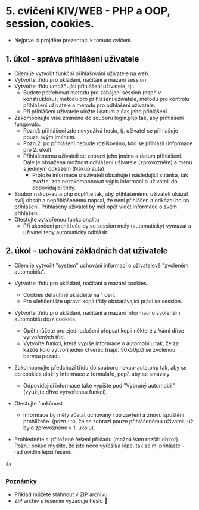 # 5. cvičení KIV/WEB - PHP a OOP, session, cookies.

* Nejprve si projděte prezentaci k tomuto cvičení.


## 1. úkol - správa přihlášení uživatele

* Cílem je vytvořit funkční přihlašování uživatele na web.
* Vytvořte třídu pro ukládání, načítání a mazání session.
* Vytvořte třídu umožňující přihlášení uživatele, tj.:
  * Budete potřebovat metodu pro zahájení session (např. v konstruktoru), metodu pro přihlášení uživatele, metodu pro kontrolu přihlášení uživatele a metodu pro odhlášení uživatele.
  * Při přihlášení uživatele uložte i datum a čas jeho přihlášení.
* Zakomponujte víše zmíněné do souboru login.php tak, aby přihlášení fungovalo.
  * Pozn.1: přihlášení zde nevyužívá heslo, tj. uživatel se přihlašuje pouze svým jménem.
  * Pozn.2: po přihlášení nebude rozlišováno, kdo se přihlásil (informace pro 2. úkol).
  * Přihlášenému uživateli se zobrazí jeho jméno a datum přihlášení. Dále je obsažena možnost odhlášení uživatele (zprovozněte) a menu s jediným odkazem (Nákup auta).
    * Protože informace o uživateli obsahuje i následující stránka, tak zvažte, zda nezakomponovat výpis informací o uživateli do odpovídající třídy.
* Soubor nakup-auta.php doplňte tak, aby přihlášenému uživateli ukázal svůj obsah a nepřihlášenému napsal, že není přihlášen a odkázal ho na přihlášení. Přihlášený uživatel by měl opět vidět informace o svém přihlášení.
* Otestujte vytvořenou funkcionalitu
  * Při ukončení prohlížeče by se session mely (automaticky) vymazat a uživatel tedy automaticky odhlásit.


## 2. úkol - uchování základních dat uživatele

* Cílem je vytvořit "systém" uchování informací o uživatelově "zvoleném automobilu".
* Vytvořte třídu pro ukládání, načítání a mazání cookies.
  * Cookies defaultně ukládejte na 1 den.
  * Pro ulehčení lze upravit kopii třídy obstarávající práci se session.
* Vytvořte třídu pro ukládání, načítání a mazání informací o zvoleném automobilu do/z cookies.
  * Opět můžete pro zjednodušení přepsat kopii některé z Vámi dříve vytvořených tříd.
  * Vytvořte funkci, která vypíše informace o automobilu tak, že za každé kolo vytvoří jeden čtverec (např. 50x50px) se zvolenou barvou pozadí.
* Zakomponujte předchozí třídu do souboru nakup-auta.php tak, aby se do cookies uložily informace z formuláře, popř. aby se smazaly.
  * Odpovídající informace také vypište pod "Vybraný automobil" (využijte dříve vytvořenou funkci).
* Otestujte funkčnost.
  * Informace by měly zůstat uchovány i po zavření a znovu spuštění prohlížeče. (pozn.: to, že se zobrazí pouze přihlášenému uživateli, už bylo zprovozněno v 1. úkolu).
  

* Prohlédněte si přiložené řešení příkladu (možná Vám rozšíří obzor). Pozn.: pokud myslíte, že jste něco vyřešil/a lépe, tak se mi přihlaste - rád uvidím lepší řešení.


:+1:


### Poznámky

* Příklad můžete stáhnout v ZIP archivu.
* ZIP archiv s řešením vyžaduje heslo :monkey: